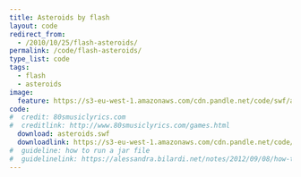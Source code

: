```yaml
---
title: Asteroids by flash
layout: code
redirect_from:
  - /2010/10/25/flash-asteroids/
permalink: /code/flash-asteroids/
type_list: code
tags:
  - flash
  - asteroids
image:
  feature: https://s3-eu-west-1.amazonaws.com/cdn.pandle.net/code/swf/asteroids.png
code:
#  credit: 80smusiclyrics.com
#  creditlink: http://www.80smusiclyrics.com/games.html
  download: asteroids.swf
  downloadlink: https://s3-eu-west-1.amazonaws.com/cdn.pandle.net/code/swf/asteroids.swf
#  guideline: how to run a jar file
#  guidelinelink: https://alessandra.bilardi.net/notes/2012/09/08/how-to-create-and-run-a-jar-file/
---
```

